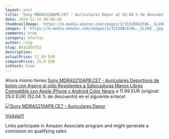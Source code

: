 ```yaml
---
layout: post
title: 'Sony MDRAS210APB.CE7 - Auriculares Depor al 52.04 % de descuento'
date: 2020-11-16 09:08:20
thumbnailImage: 'https://m.media-amazon.com/images/I/315Z00LEtWL._SL200_.jpg'
images: [ 'https://m.media-amazon.com/images/I/315Z00LEtWL._SL200_.jpg' ]
comments: true
category: ofertas
author: ring
slug: B01LD5GTS2
description:
actualPrice: 11.99 EUR
comparePrice: 25.0 EUR
inStock: true
---
```


Ahora mismo tienes [Sony MDRAS210APB.CE7 - Auriculares Deportivos de botón con Agarre al oído  Resistentes a Salpicaduras  Manos Libres Compatible con Apple iPhone y Android   Color Negro](https://www.amazon.es/dp/B01LD5GTS2/?tag=tolees-21) a 11.99 EUR (original: 25.0 EUR) (52.04 %  de descuento) en el siguiente enlace!

[![Sony MDRAS210APB.CE7 - Auriculares Depor](https://m.media-amazon.com/images/I/315Z00LEtWL._SL200_.jpg)](https://www.amazon.es/dp/B01LD5GTS2/?tag=tolees-21)

[Visítala!!!](https://www.amazon.es/dp/B01LD5GTS2/?tag=tolees-21)

Links participate in Amazon Associate program and might generate a comission on qualifying sales
